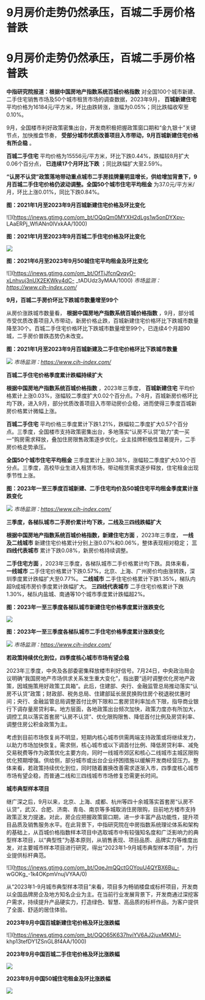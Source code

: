 # 9月房价走势仍然承压，百城二手房价格普跌

# 9月房价走势仍然承压，百城二手房价格普跌

**中指研究院报道：根据中国房地产指数系统百城价格指数** 对全国100个城市新建、二手住宅销售市场及50个城市租赁市场的调查数据，2023年9月，
**百城新建住宅** 平均价格为16184元/平方米，环比由跌转涨，涨幅为0.05%；同比跌幅收窄至0.10%。

9月，全国楼市利好政策密集出台，开发商积极把握政策窗口期和“金九银十”关键节点，加快推盘节奏，
**受部分城市优质改善项目入市带动，9月百城新建住宅价格有所企稳** 。

**百城二手住宅** 平均价格为15556元/平方米，环比下跌0.44%，跌幅较8月扩大0.06个百分点， **已连续17个月环比下跌**
；同比跌幅扩大至2.59%。

**“认房不认贷”政策落地带动重点城市二手房挂牌量明显增长，供给增加背景下，9月百城二手住宅价格仍波动调整。全国50个城市住宅平均租金**
为37.0元/平方米/月，环比上涨0.01%，同比下跌0.84%。

**图：2021年1月至2023年9月百城新建住宅价格及环比变化**

![](https://inews.gtimg.com/om_bt/OQqQm0MYXH2dLgs1w5onDYXpv-
LAaERPj_WfiANn0lVxkAA/1000)

**图：2021年1月至2023年9月百城二手住宅价格及环比变化**

![](https://inews.gtimg.com/om_bt/OSaBRA_ReMGGR7lEXyQ6aVCPDwJiOBr3YaqZx4aCGtZbEAA/1000)

**图：2021年6月至2023年9月50城住宅平均租金及环比变化**

![](https://inews.gtimg.com/om_bt/OfTjJfcnQvqyO-xLnhvuj3nUX2EKWky4dC-
_tADUdz3yMAA/1000) _市场监测：https://www.cih-index.com/_

**9月，百城二手房价环比下跌城市数量增至99个**

从房价涨跌城市数量看， **根据中国房地产指数系统百城价格指数**
，9月，部分城市受优质改善项目入市带动，新房价格止跌，百城新建住宅价格环比下跌城市数量降至30个。百城二手住宅价格环比下跌城市数量增至99个，已连续4个月超90城，二手房价普跌态势仍未改变。

**图：2021年1月至2023年9月百城新建及二手住宅价格环比下跌城市数量**

![](https://inews.gtimg.com/om_bt/O3yRmVtZLbNsUc_nagqaKSKYdTxALMpMTOANntVfHEky0AA/1000)
_市场监测：https://www.cih-index.com/_

**百城二手住宅价格季度累计跌幅持续扩大**

**根据中国房地产指数系统百城价格指数** ，2023年三季度， **百城新建住宅**
平均价格累计上涨0.03%，涨幅较二季度扩大0.02个百分点。7-8月，百城新房价格环比均下跌，进入9月，部分优质改善项目入市带动房价企稳，进而使得三季度百城新房价格累计微幅上涨。

**百城二手住宅**
平均价格三季度累计下跌1.21%，跌幅较二季度扩大0.57个百分点。三季度，全国楼市支持政策密集出台，多地落实“认房不认贷”助力“卖一买一”购房需求释放，叠加住房限售政策逐步优化，业主挂牌积极性显著提升，二手房价格走势承压。

**全国50个城市住宅平均租金**
三季度累计上涨0.38%，涨幅较二季度扩大0.10个百分点。三季度，高校毕业生进入租赁市场，带动租赁需求逐步释放，住宅租金出现季节性上涨。

**图：2023年一至三季度百城新建、二手住宅均价及50城住宅平均租金季度累计涨跌变化**

![](https://inews.gtimg.com/om_bt/Owa_mBko_vsaTOiaV2SsKKybPnnxB5YGczN2bteWB6-mQAA/1000)
_市场监测：https://www.cih-index.com/_

**三季度，各梯队城市二手房价累计均下跌，二线及三四线跌幅扩大**

**根据中国房地产指数系统百城价格指数，新建住宅方面** ，2023年三季度， **一线及二线城市**
新建住宅价格累计分别上涨0.07%和0.06%，整体表现相对稳定； **三四线代表城市** 累计下跌0.08%，新房价格持续调整。

**二手住宅方面** ，2023年三季度，各梯队城市二手价格累计均下跌。具体来看， **一线城市**
二手住宅价格累计下跌0.57%，北京、上海、广州房价均由涨转跌，深圳季度累计跌幅扩大至0.77%。 **二线城市**
二手住宅价格累计下跌1.35%，梯队内超9成城市房价季度累计跌幅扩大。 **三四线代表城市**
二手住宅价格累计下跌1.30%，梯队内盐城、南通等10个城市季度累计跌幅超2%。

**图：2023年一至三季度各梯队城市新建住宅价格季度累计涨跌变化**

![](https://inews.gtimg.com/om_bt/Osbic4hbZP2dgajwLN0N_zQy_F9HbE4-G-NHMbwl1mj9YAA/1000)

**图：2023年一至三季度各梯队城市二手住宅价格季度累计涨跌变化**

![](https://inews.gtimg.com/om_bt/O0en2woSLXgDAiSZg2zQFpyWdzrbWSVpg1kn6iY9g1KcMAA/1000)
_市场监测：https://www.cih-index.com/_

**若政策持续优化到位，四季度核心城市市场有望企稳**

2023年三季度，中央及各部委密集释放楼市利好信号。7月24日，中央政治局会议明确“我国房地产市场供求关系发生重大变化”，指出要“适时调整优化房地产政策，因城施策用好政策工具箱”。此后，住建部、央行、金融监管总局推动落实“认房不认贷”政策；财政部、税务总局、住建部延长居民换购住房个税退税优惠时间；央行、金融监管总局调整首付比例下限和二套房贷利率加点下限，指导商业银行下调存量房贷利率。地方层面，各地政策出台频次加快，政策力度亦有所加大，调控工具以落实首套房“认房不认贷”、优化限购限售、降低首付比例及房贷利率、调整住房公积金政策为主。

考虑到目前市场恢复尚不明显，短期内核心城市供需两端支持政策或将继续发力，以助力市场加快恢复。需求侧，核心城市或以下调首付比例、降低房贷利率、减免交易税费等作为政策优化主要方向，同时一线城市郊区和核心二线城市主城区限购优化预期增强。供给侧，部分城市或出台企业纾困措施以缓解开发商经营压力。整体来看，若政策持续优化到位，同时随着置换改善需求逐渐入市，四季度核心城市市场有望企稳，而普通二线和三四线城市市场修复恐需更长时间。

**城市典型样本项目**

继广深之后，9月以来，北京、上海、成都、杭州等四十余城落实首套房“认房不认贷”，武汉、合肥、济南、青岛、南京等多城取消住房限购，目前地方楼市支持政策正发力提速。对此，房企应把握政策窗口期，进一步丰富产品功能性，提升项目品质及销售服务水平。在此背景下，中指研究院在中房指数系统理论体系和架构的基础上，从百城价格指数样本项目中选取城市中有较强知名度和广泛影响力的典型样本项目，以“典型性”为基本原则，从销售表现、项目品质、品牌实力等维度出发，对主要城市样本项目进行研究，得出“2023年1-9月城市典型样本项目”，为行业提供标杆典范。

![](https://inews.gtimg.com/om_bt/OqeJmQQctGOYouU4QYBX6Bu_-
wGOKg_-1k4OKpmVnujVYAA/0)

从“2023年1-9月城市典型样本项目”来看，项目多为畅销楼盘或标杆项目，开发商以全国品牌房企及地方知名企业为主。在当前行业发展背景下，开发商通过深挖客户需求，持续提升产品硬实力，打造绿色、智慧、高品质的标杆作品，为客户提供了全面、舒适的居住体验。

**2023年9月中国百城新建住宅价格及环比涨跌幅**

![](https://inews.gtimg.com/om_bt/OQO65K637hviYV6AJ2juxMKMU-
khp13tefDY1ZSnGL8f4AA/1000)

**2023年9月中国百城二手住宅价格及环比涨跌幅**

![](https://inews.gtimg.com/om_bt/OLDmlO5foI7YrM41bXzIe7XRHjyeOxHyLzVxU2hJqFdpkAA/1000)

**2023年9月中国50城住宅租金及环比涨跌幅**

![](https://inews.gtimg.com/om_bt/OMbVkgHdniZP4FNOkVgzW8kKJZDlUC9lIi2fEwfGlsmSkAA/1000)

